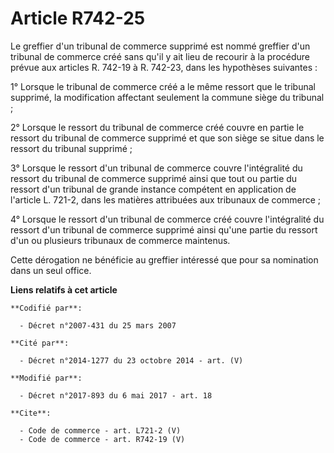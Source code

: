 # Article R742-25

Le greffier d'un tribunal de commerce supprimé est nommé greffier d'un tribunal de commerce créé sans qu'il y ait lieu de
recourir à la procédure prévue aux articles R. 742-19 à R. 742-23, dans les hypothèses suivantes : 

1° Lorsque le tribunal de commerce créé a le même ressort que le tribunal supprimé, la modification affectant seulement la
commune siège du tribunal ; 

2° Lorsque le ressort du tribunal de commerce créé couvre en partie le ressort du tribunal de commerce supprimé et que son
siège se situe dans le ressort du tribunal supprimé ; 

3° Lorsque le ressort d'un tribunal de commerce couvre l'intégralité du ressort du tribunal de commerce supprimé ainsi que
tout ou partie du ressort d'un tribunal de grande instance compétent en application de l'article L. 721-2, dans les matières
attribuées aux tribunaux de commerce ; 

4° Lorsque le ressort d'un tribunal de commerce créé couvre l'intégralité du ressort d'un tribunal de commerce supprimé ainsi
qu'une partie du ressort d'un ou plusieurs tribunaux de commerce maintenus. 

Cette dérogation ne bénéficie au greffier intéressé que pour sa nomination dans un seul office.

**Liens relatifs à cet article**

	**Codifié par**:

	  - Décret n°2007-431 du 25 mars 2007

	**Cité par**:

	  - Décret n°2014-1277 du 23 octobre 2014 - art. (V)

	**Modifié par**:

	  - Décret n°2017-893 du 6 mai 2017 - art. 18

	**Cite**:

	  - Code de commerce - art. L721-2 (V)
	  - Code de commerce - art. R742-19 (V)
